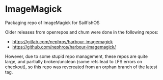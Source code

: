 # ImageMagick
Packaging repo of ImageMagick for SailfishOS

Older releases from openrepos and chum were done in the following repos:
 
 - https://gitlab.com/nephros/harbour-imagemagick
 - https://github.com/nephros/harbour-imagemagick/

However, due to some stupid repo management, these repos are quite large, and partially broken/unclean (some refs lead to LFS errors on checkout), so this repo was revcreated from an orphan branch of the latest tag.
